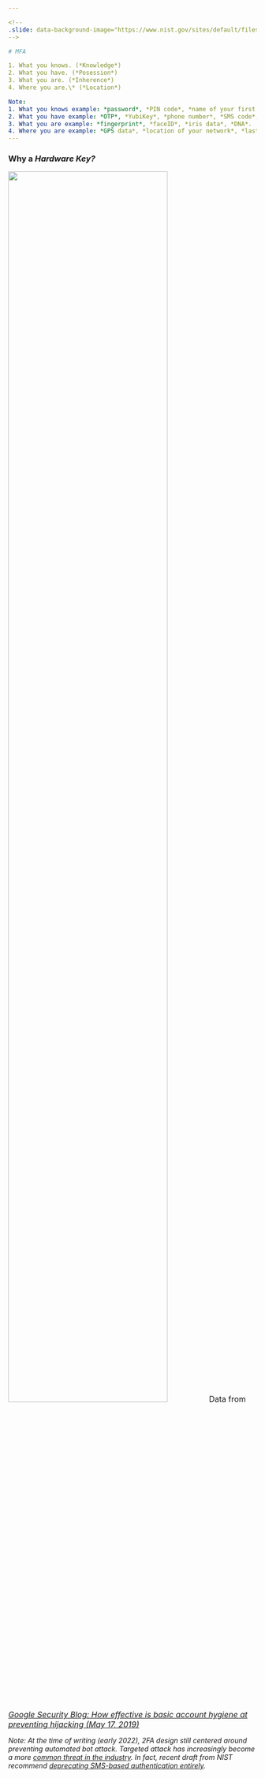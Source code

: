 ```yaml
---

<!--
.slide: data-background-image="https://www.nist.gov/sites/default/files/images/2019/09/25/multifactor-authentificaton.png" data-background-opacity="0.2"
-->

# MFA

1. What you knows. (*Knowledge*)
2. What you have. (*Posession*)
3. What you are. (*Inherence*)
4. Where you are.\* (*Location*)

Note:
1. What you knows example: *password*, *PIN code*, *name of your first ~~love~~ school*.
2. What you have example: *OTP*, *YubiKey*, *phone number*, *SMS code*, *on-device prompt*.
3. What you are example: *fingerprint*, *faceID*, *iris data*, *DNA*.
4. Where you are example: *GPS data*, *location of your network*, *last sign-in location*.
---
```


### Why a <em class="color-yubico-green">Hardware Key?</em>
<img src="https://2.bp.blogspot.com/-2FvyOSlV3f8/XN4qy-LbWjI/AAAAAAAAAiY/m6skYaPJodMJgKv_gxtpvWZCwWulyLfxACLcBGAs/s1600/infographic%25402x.png" width="80%" />
<small style="font-size: 1rem;">
Data from <a href="https://security.googleblog.com/2019/05/new-research-how-effective-is-basic.html"><em>Google Security Blog: How effective is basic account hygiene at preventing hijacking (May 17, 2019)<em></a>
</small>

Note:
At the time of writing (early 2022), 2FA design still centered around preventing automated bot attack. Targeted attack has increasingly become a more [common threat in the industry](https://www.abc.net.au/everyday/protecting-yourself-from-phone-porting-and-sim-card-scams/100421586). In fact, recent draft from NIST recommend [deprecating SMS-based authentication entirely](https://threatpost.com/nist-recommends-sms-two-factor-authentication-deprecation).